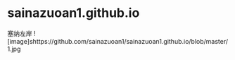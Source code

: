# sainazuoan1.github.io
塞纳左岸
![image]shttps://github.com/sainazuoan1/sainazuoan1.github.io/blob/master/1.jpg
